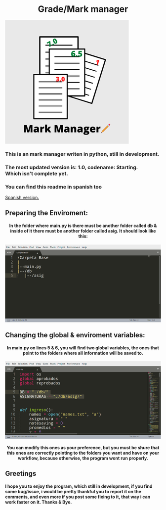 <h1 align="center">
	Grade/Mark manager
</h1>
<img align="center" src="https://github.com/Technopy311/Gestor-de-Notas/blob/main/Mark_Manager.png">
<h3>
	This is an mark manager writen in python, still in development.
</h3>
<h3>
	The most updated version is: 1.0, codename: Starting. 
	<br>Which isn't complete yet.
</h3>

<h3>
You can find this readme in spanish too
</h3>
<a href="https://github.com/Technopy311/Gestor-de-Notas/blob/main/README_es.md">
	Spanish version.
</a>

<h2>
	Preparing the Enviroment:
</h2>

<h4 align="center">
In the folder where <b>main.py</b> is
there must be another folder called <b>db</b> & inside of it
there must be another folder called <b>asig</b>.
It should look like this:
</h4>

<img align="center" src="https://github.com/Technopy311/Gestor-de-Notas/blob/main/estructura_carpetas.png" alt="Estructura de carpetas." style="width=455px;height=226px">

<h2>
	Changing the global & enviroment variables:
</h2>

<h4 align="center">
	In main.py on lines 5 & 6, you will find two global variables, the ones that point to the folders where all information will be saved to.
</h4>

<img align="center" src="https://github.com/Technopy311/Gestor-de-Notas/blob/main/variables_globales.png" alt="Variables globales." style="width=455px;height=226px">

<h4 align="center">
	You can modify this ones as your preference, but you must <b>be shure that this ones are correctly pointing to the folders you want</b> and have on your workflow, because <b>otherwise, the program wont run properly.</b>
</h4>

<h2>
	Greetings
</h2>

<h4>
	I hope you to enjoy the program, which <b>still in development</b>,
	if you find some bug/issue, i would be pretty thankful you
	to report it on the comments, and even more if you post some
	fixing to it, that way i can work faster on it.
	Thanks & Bye.
</h4>
